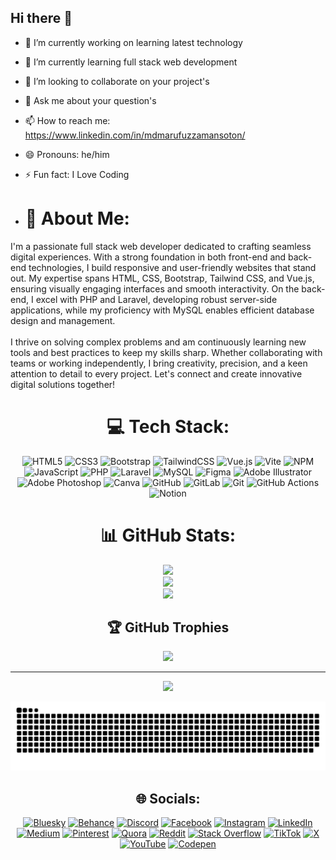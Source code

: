 ## Hi there 👋

- 🔭 I’m currently working on learning latest technology
- 🌱 I’m currently learning full stack web development
- 👯 I’m looking to collaborate on your project's 
- 💬 Ask me about your question's
- 📫 How to reach me: https://www.linkedin.com/in/mdmarufuzzamansoton/
- 😄 Pronouns: he/him
- ⚡ Fun fact: I Love Coding

- # 💫 About Me:
I'm a passionate full stack web developer dedicated to crafting seamless digital experiences. With a strong foundation in both front-end and back-end technologies, I build responsive and user-friendly websites that stand out. My expertise spans HTML, CSS, Bootstrap, Tailwind CSS, and Vue.js, ensuring visually engaging interfaces and smooth interactivity. On the back-end, I excel with PHP and Laravel, developing robust server-side applications, while my proficiency with MySQL enables efficient database design and management.<br><br>I thrive on solving complex problems and am continuously learning new tools and best practices to keep my skills sharp. Whether collaborating with teams or working independently, I bring creativity, precision, and a keen attention to detail to every project. Let's connect and create innovative digital solutions together!


<div align="center">

# 💻 Tech Stack:
![HTML5](https://img.shields.io/badge/html5-%23E34F26.svg?style=for-the-badge&logo=html5&logoColor=white) ![CSS3](https://img.shields.io/badge/css3-%231572B6.svg?style=for-the-badge&logo=css3&logoColor=white) ![Bootstrap](https://img.shields.io/badge/bootstrap-%238511FA.svg?style=for-the-badge&logo=bootstrap&logoColor=white) ![TailwindCSS](https://img.shields.io/badge/tailwindcss-%2338B2AC.svg?style=for-the-badge&logo=tailwind-css&logoColor=white) ![Vue.js](https://img.shields.io/badge/vue.js-%2335495e.svg?style=for-the-badge&logo=vuedotjs&logoColor=%234FC08D) ![Vite](https://img.shields.io/badge/vite-%23646CFF.svg?style=for-the-badge&logo=vite&logoColor=white) ![NPM](https://img.shields.io/badge/NPM-%23CB3837.svg?style=for-the-badge&logo=npm&logoColor=white) ![JavaScript](https://img.shields.io/badge/javascript-%23323330.svg?style=for-the-badge&logo=javascript&logoColor=%23F7DF1E) ![PHP](https://img.shields.io/badge/php-%23777BB4.svg?style=for-the-badge&logo=php&logoColor=white) ![Laravel](https://img.shields.io/badge/laravel-%23FF2D20.svg?style=for-the-badge&logo=laravel&logoColor=white) ![MySQL](https://img.shields.io/badge/mysql-4479A1.svg?style=for-the-badge&logo=mysql&logoColor=white) ![Figma](https://img.shields.io/badge/figma-%23F24E1E.svg?style=for-the-badge&logo=figma&logoColor=white) ![Adobe Illustrator](https://img.shields.io/badge/adobe%20illustrator-%23FF9A00.svg?style=for-the-badge&logo=adobe%20illustrator&logoColor=white) ![Adobe Photoshop](https://img.shields.io/badge/adobe%20photoshop-%2331A8FF.svg?style=for-the-badge&logo=adobe%20photoshop&logoColor=white) ![Canva](https://img.shields.io/badge/Canva-%2300C4CC.svg?style=for-the-badge&logo=Canva&logoColor=white) ![GitHub](https://img.shields.io/badge/github-%23121011.svg?style=for-the-badge&logo=github&logoColor=white) ![GitLab](https://img.shields.io/badge/gitlab-%23181717.svg?style=for-the-badge&logo=gitlab&logoColor=white) ![Git](https://img.shields.io/badge/git-%23F05033.svg?style=for-the-badge&logo=git&logoColor=white) ![GitHub Actions](https://img.shields.io/badge/github%20actions-%232671E5.svg?style=for-the-badge&logo=githubactions&logoColor=white) ![Notion](https://img.shields.io/badge/Notion-%23000000.svg?style=for-the-badge&logo=notion&logoColor=white)
</div>

<div align="center">

# 📊 GitHub Stats:
![](https://github-readme-stats.vercel.app/api?username=marufuzzamansoton-md&theme=neon&hide_border=true&include_all_commits=false&count_private=false)<br/>
![](https://nirzak-streak-stats.vercel.app/?user=marufuzzamansoton-md&theme=neon&hide_border=true)<br/>
![](https://github-readme-stats.vercel.app/api/top-langs/?username=marufuzzamansoton-md&theme=neon&hide_border=true&include_all_commits=false&count_private=false&layout=compact)
</div>

<div align="center">

## 🏆 GitHub Trophies
![](https://github-profile-trophy.vercel.app/?username=marufuzzamansoton-md&theme=radical&no-frame=true&no-bg=true&margin-w=4)

---
[![](https://visitcount.itsvg.in/api?id=marufuzzamansoton-md&icon=0&color=0)](https://visitcount.itsvg.in)

<!-- Proudly created with GPRM ( https://gprm.itsvg.in ) -->
</div>

<div align="center">

![snake gif](https://github.com/marufuzzamansoton-md/marufuzzamansoton-md/blob/output/github-snake-dark.svg)
</div>

<div align="center">

## 🌐 Socials:
[![Bluesky](https://img.shields.io/badge/bluesky-0285FF?style=for-the-badge&logo=bluesky&logoColor=%23FFFFFF)](https://bsky.app/profile/f-lex.bsky.social) [![Behance](https://img.shields.io/badge/Behance-1769ff?logo=behance&logoColor=white)](https://behance.net/mdmarufuzzamansoton) [![Discord](https://img.shields.io/badge/Discord-%237289DA.svg?logo=discord&logoColor=white)](https://discord.gg/https://discord.gg/ZwePjqHD) [![Facebook](https://img.shields.io/badge/Facebook-%231877F2.svg?logo=Facebook&logoColor=white)](https://facebook.com/maruf.uzzaman.452) [![Instagram](https://img.shields.io/badge/Instagram-%23E4405F.svg?logo=Instagram&logoColor=white)](https://instagram.com/@MARUF_UZZAMAN) [![LinkedIn](https://img.shields.io/badge/LinkedIn-%230077B5.svg?logo=linkedin&logoColor=white)](https://linkedin.com/in/mdmarufuzzamansoton) [![Medium](https://img.shields.io/badge/Medium-12100E?logo=medium&logoColor=white)](https://medium.com/@@marufuzzamansoton-md) [![Pinterest](https://img.shields.io/badge/Pinterest-%23E60023.svg?logo=Pinterest&logoColor=white)](https://pinterest.com/marufuzzamansotonmd) [![Quora](https://img.shields.io/badge/Quora-%23B92B27.svg?logo=Quora&logoColor=white)](https://quora.com/profile/https://www.quora.com/profile/F-LEX-5) [![Reddit](https://img.shields.io/badge/Reddit-%23FF4500.svg?logo=Reddit&logoColor=white)](https://reddit.com/user/marufuzzamansoton_md) [![Stack Overflow](https://img.shields.io/badge/-Stackoverflow-FE7A16?logo=stack-overflow&logoColor=white)](https://stackoverflow.com/users/29974950) [![TikTok](https://img.shields.io/badge/TikTok-%23000000.svg?logo=TikTok&logoColor=white)](https://tiktok.com/@@FLEX_X3D) [![X](https://img.shields.io/badge/X-black.svg?logo=X&logoColor=white)](https://x.com/@maruf_soto72670) [![YouTube](https://img.shields.io/badge/YouTube-%23FF0000.svg?logo=YouTube&logoColor=white)](https://youtube.com/@flex-v7s?si=9Ra_y4C95ukLM8yU) [![Codepen](https://img.shields.io/badge/Codepen-000000?logo=codepen&logoColor=white)](https://codepen.io/@FLEX-X3D) 
</div>
